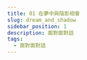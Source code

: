 ```yaml
---
title: 01 在夢中與陰影相會
slug: dream_and_shadow
sidebar_position: 1
description: 面對面對話
tags:
  - 面對面對話
---
```


